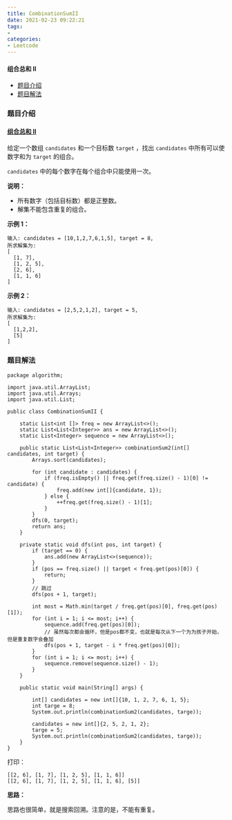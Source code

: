 ```yaml
---
title: CombinationSumII
date: 2021-02-23 09:22:21
tags:
- 
categories:
- Leetcode 
---
```




#### 组合总和 II

- [题目介绍](https://yangtzeshore.github.io/2021/02/23/CombinationSumII/#题目介绍)
- [题目解法](https://yangtzeshore.github.io/2021/02/23/CombinationSumII/#题目解法)

### 题目介绍

#### [组合总和 II](https://leetcode-cn.com/problems/combination-sum-ii/)

给定一个数组 `candidates` 和一个目标数 `target` ，找出 `candidates` 中所有可以使数字和为 `target` 的组合。

`candidates` 中的每个数字在每个组合中只能使用一次。

**说明：**

- 所有数字（包括目标数）都是正整数。
- 解集不能包含重复的组合。

**示例 1：**

```
输入: candidates = [10,1,2,7,6,1,5], target = 8,
所求解集为:
[
  [1, 7],
  [1, 2, 5],
  [2, 6],
  [1, 1, 6]
]
```

**示例 2：**

```
输入: candidates = [2,5,2,1,2], target = 5,
所求解集为:
[
  [1,2,2],
  [5]
]
```

### 题目解法

```
package algorithm;

import java.util.ArrayList;
import java.util.Arrays;
import java.util.List;

public class CombinationSumII {

    static List<int []> freq = new ArrayList<>();
    static List<List<Integer>> ans = new ArrayList<>();
    static List<Integer> sequence = new ArrayList<>();

    public static List<List<Integer>> combinationSum2(int[] candidates, int target) {
        Arrays.sort(candidates);

        for (int candidate : candidates) {
            if (freq.isEmpty() || freq.get(freq.size() - 1)[0] != candidate) {
                freq.add(new int[]{candidate, 1});
            } else {
                ++freq.get(freq.size() - 1)[1];
            }
        }
        dfs(0, target);
        return ans;
    }

    private static void dfs(int pos, int target) {
        if (target == 0) {
            ans.add(new ArrayList<>(sequence));
        }
        if (pos == freq.size() || target < freq.get(pos)[0]) {
            return;
        }
        // 跳过
        dfs(pos + 1, target);

        int most = Math.min(target / freq.get(pos)[0], freq.get(pos)[1]);
        for (int i = 1; i <= most; i++) {
            sequence.add(freq.get(pos)[0]);
            // 虽然每次都会循环，但是pos都不变，也就是每次从下一个为为孩子开始，但是重复数字会叠加
            dfs(pos + 1, target - i * freq.get(pos)[0]);
        }
        for (int i = 1; i <= most; i++) {
            sequence.remove(sequence.size() - 1);
        }
    }

    public static void main(String[] args) {

        int[] candidates = new int[]{10, 1, 2, 7, 6, 1, 5};
        int targe = 8;
        System.out.println(combinationSum2(candidates, targe));

        candidates = new int[]{2, 5, 2, 1, 2};
        targe = 5;
        System.out.println(combinationSum2(candidates, targe));
    }
}
```

打印：

```
[[2, 6], [1, 7], [1, 2, 5], [1, 1, 6]]
[[2, 6], [1, 7], [1, 2, 5], [1, 1, 6], [5]]
```

**思路：**

思路也很简单，就是搜索回溯。注意的是，不能有重复。